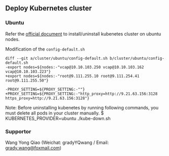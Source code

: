 ## Deploy Kubernetes cluster

### Ubuntu
Refer the [official document](http://kubernetes.io/docs/getting-started-guides/ubuntu/) to install/uninstall kubenetes cluster on ubuntu nodes.

Modification of the `config-default.sh`
```
diff --git a/cluster/ubuntu/config-default.sh b/cluster/ubuntu/config-default.sh
-export nodes=${nodes:-"vcap@10.10.103.250 vcap@10.10.103.162 vcap@10.10.103.223"}
+export nodes=${nodes:-"root@9.111.255.10 root@9.111.254.41 root@9.111.255.50"}

-PROXY_SETTING=${PROXY_SETTING:-""}
+PROXY_SETTING=${PROXY_SETTING:-"http_proxy=http://9.21.63.156:3128 https_proxy=http://9.21.63.156:3128"}
```

Note: Before uninstalling kubenetes by running following commands, you must delete all pods in your cluster manually.
$ KUBERNETES_PROVIDER=ubuntu ./kube-down.sh

### Supportor
Wang Yong Qiao (Weichat: gradyYQwang / Email: grady.wang@foxmail.com)
